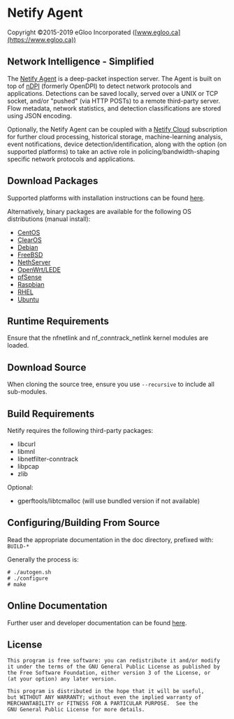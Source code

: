 Netify Agent
============
Copyright ©2015-2019 eGloo Incorporated ([www.egloo.ca](https://www.egloo.ca))

Network Intelligence - Simplified
---------------------------------

The [Netify Agent](https://www.netify.ai/) is a deep-packet inspection server.  The Agent is built on top of [nDPI](http://www.ntop.org/products/deep-packet-inspection/ndpi/) (formerly OpenDPI) to detect network protocols and applications.  Detections can be saved locally, served over a UNIX or TCP socket, and/or "pushed" (via HTTP POSTs) to a remote third-party server.  Flow metadata, network statistics, and detection classifications are stored using JSON encoding.

Optionally, the Netify Agent can be coupled with a [Netify Cloud](https://www.netify.ai/) subscription for further cloud processing, historical storage, machine-learning analysis, event notifications, device detection/identification, along with the option (on supported platforms) to take an active role in policing/bandwidth-shaping specific network protocols and applications.

Download Packages
-----------------

Supported platforms with installation instructions can be found [here](https://www.netify.ai/get-netify).

Alternatively, binary packages are available for the following OS distributions (manual install):
- [CentOS](http://download.netify.ai/netify/centos/)
- [ClearOS](http://download.netify.ai/netify/clearos/)
- [Debian](http://download.netify.ai/netify/debian/)
- [FreeBSD](http://download.netify.ai/netify/freebsd/)
- [NethServer](http://download.netify.ai/netify/nethserver/)
- [OpenWrt/LEDE](https://downloads.openwrt.org/snapshots/packages/)
- [pfSense](http://download.netify.ai/netify/pfsense/)
- [Raspbian](https://software.opensuse.org//download.html?project=home%3Aegloo&package=netifyd)
- [RHEL](http://download.netify.ai/netify/rhel/)
- [Ubuntu](http://download.netify.ai/netify/ubuntu/)

Runtime Requirements
--------------------

Ensure that the nfnetlink and nf_conntrack_netlink kernel modules are loaded.

Download Source
---------------

When cloning the source tree, ensure you use `--recursive` to include all
sub-modules.

Build Requirements
------------------

Netify requires the following third-party packages:
- libcurl
- libmnl
- libnetfilter-conntrack
- libpcap
- zlib

Optional:
- gperftools/libtcmalloc (will use bundled version if not available)

Configuring/Building From Source
--------------------------------

Read the appropriate documentation in the doc directory, prefixed with: `BUILD-*`

Generally the process is:
```
# ./autogen.sh
# ./configure
# make
```

Online Documentation
--------------------

Further user and developer documentation can be found [here](https://www.netify.ai/resources).

License
-------
```
This program is free software: you can redistribute it and/or modify
it under the terms of the GNU General Public License as published by
the Free Software Foundation, either version 3 of the License, or
(at your option) any later version.

This program is distributed in the hope that it will be useful,
but WITHOUT ANY WARRANTY; without even the implied warranty of
MERCHANTABILITY or FITNESS FOR A PARTICULAR PURPOSE.  See the
GNU General Public License for more details.
```

